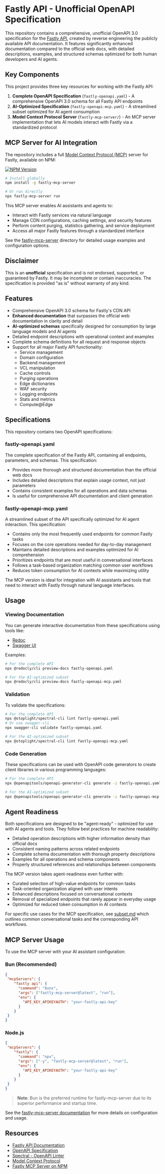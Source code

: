 # Fastly API - Unofficial OpenAPI Specification

This repository contains a comprehensive, unofficial OpenAPI 3.0 specification for the [Fastly API](https://www.fastly.com/documentation/reference/api/index/), created by reverse engineering the publicly available API documentation. It features significantly enhanced documentation compared to the official web docs, with detailed descriptions, examples, and structured schemas optimized for both human developers and AI agents.

## Key Components

This project provides three key resources for working with the Fastly API:

1. **Complete OpenAPI Specification** (`fastly-openapi.yaml`) - A comprehensive OpenAPI 3.0 schema for all Fastly API endpoints
2. **AI-Optimized Specification** (`fastly-openapi-mcp.yaml`) - A streamlined subset optimized for AI agent consumption
3. **Model Context Protocol Server** (`fastly-mcp-server/`) - An MCP server implementation that lets AI models interact with Fastly via a standardized protocol

## MCP Server for AI Integration

The repository includes a full [Model Context Protocol (MCP)](https://modelcontextprotocol.github.io/spec/) server for Fastly, available on NPM:

[![NPM Version](https://img.shields.io/npm/v/fastly-mcp-server.svg)](https://www.npmjs.com/package/fastly-mcp-server)

```bash
# Install globally
npm install -g fastly-mcp-server

# Or run directly
npx fastly-mcp-server run
```

This MCP server enables AI assistants and agents to:
- Interact with Fastly services via natural language
- Manage CDN configurations, caching settings, and security features
- Perform content purging, statistics gathering, and service deployment
- Access all major Fastly features through a standardized interface

See the [fastly-mcp-server](./fastly-mcp-server) directory for detailed usage examples and configuration options.

## Disclaimer

This is an **unofficial** specification and is not endorsed, supported, or guaranteed by Fastly. It may be incomplete or contain inaccuracies. The specification is provided "as is" without warranty of any kind.

## Features

- Comprehensive OpenAPI 3.0 schema for Fastly's CDN API
- **Enhanced documentation** that surpasses the official web documentation in clarity and detail
- **AI-optimized schemas** specifically designed for consumption by large language models and AI agents
- Detailed endpoint descriptions with operational context and examples
- Complete schema definitions for all request and response objects
- Support for all major Fastly API functionality:
  - Service management
  - Domain configuration
  - Backend management
  - VCL manipulation
  - Cache controls
  - Purging operations
  - Edge dictionaries
  - WAF security
  - Logging endpoints
  - Stats and metrics
  - Compute@Edge

## Specifications

This repository contains two OpenAPI specifications:

### fastly-openapi.yaml

The complete specification of the Fastly API, containing all endpoints, parameters, and schemas. This specification:

- Provides more thorough and structured documentation than the official web docs
- Includes detailed descriptions that explain usage context, not just parameters
- Contains consistent examples for all operations and data schemas
- Is useful for comprehensive API documentation and client generation

### fastly-openapi-mcp.yaml

A streamlined subset of the API specifically optimized for AI agent interaction. This specification:

- Contains only the most frequently used endpoints for common Fastly tasks
- Focuses on the core operations needed for day-to-day management
- Maintains detailed descriptions and examples optimized for AI comprehension
- Prioritizes endpoints that are most useful in conversational interfaces
- Follows a task-based organization matching common user workflows
- Reduces token consumption for AI contexts while maximizing utility

The MCP version is ideal for integration with AI assistants and tools that need to interact with Fastly through natural language interfaces.

## Usage

### Viewing Documentation

You can generate interactive documentation from these specifications using tools like:

- [Redoc](https://github.com/Redocly/redoc)
- [Swagger UI](https://swagger.io/tools/swagger-ui/)

Examples:
```bash
# For the complete API
npx @redocly/cli preview-docs fastly-openapi.yaml

# For the AI-optimized subset
npx @redocly/cli preview-docs fastly-openapi-mcp.yaml
```

### Validation

To validate the specifications:

```bash
# For the complete API
npx @stoplight/spectral-cli lint fastly-openapi.yaml
# Or use swagger-cli
npx swagger-cli validate fastly-openapi.yaml

# For the AI-optimized subset
npx @stoplight/spectral-cli lint fastly-openapi-mcp.yaml
```

### Code Generation

These specifications can be used with OpenAPI code generators to create client libraries in various programming languages:

```bash
# For the complete API
npx @openapitools/openapi-generator-cli generate -i fastly-openapi.yaml -g javascript -o ./client

# For the AI-optimized subset
npx @openapitools/openapi-generator-cli generate -i fastly-openapi-mcp.yaml -g javascript -o ./client-mcp
```

## Agent Readiness

Both specifications are designed to be "agent-ready" - optimized for use with AI agents and tools. They follow best practices for machine readability:

- Detailed operation descriptions with higher information density than official docs
- Consistent naming patterns across related endpoints
- Complete schema documentation with thorough property descriptions
- Examples for all operations and schema components
- Properly structured references and relationships between components

The MCP version takes agent-readiness even further with:

- Curated selection of high-value endpoints for common tasks
- Task-oriented organization aligned with user intents
- Enhanced descriptions focused on conversational contexts
- Removal of specialized endpoints that rarely appear in everyday usage
- Optimized for reduced token consumption in AI contexts

For specific use cases for the MCP specification, see [subset.md](./subset.md) which outlines common conversational tasks and the corresponding API workflows.

## MCP Server Usage

To use the MCP server with your AI assistant configuration:

### Bun (Recommended)

```json
{
 "mcpServers": {
    "fastly api": {
      "command": "bunx",
      "args": ["fastly-mcp-server@latest", "run"],
      "env": {
        "API_KEY_APIKEYAUTH": "your-fastly-api-key"
      }
    }
 }
}
```

### Node.js

```json
{
 "mcpServers": {
    "fastly": {
      "command": "npx",
      "args": ["-y", "fastly-mcp-server@latest", "run"],
      "env": {
        "API_KEY_APIKEYAUTH": "your-fastly-api-key"
      }
    }
 }
}
```

> **Note**: Bun is the preferred runtime for fastly-mcp-server due to its superior performance and startup time.

See the [fastly-mcp-server documentation](./fastly-mcp-server/README.md) for more details on configuration and usage.

## Resources

- [Fastly API Documentation](https://www.fastly.com/documentation/reference/api/index/)
- [OpenAPI Specification](https://spec.openapis.org/oas/v3.0.3)
- [Spectral - OpenAPI Linter](https://stoplight.io/open-source/spectral)
- [Model Context Protocol](https://modelcontextprotocol.github.io/spec/)
- [Fastly MCP Server on NPM](https://www.npmjs.com/package/fastly-mcp-server)